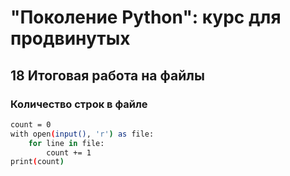 # "Поколение Python": курс для продвинутых
## 18 Итоговая работа на файлы
### Количество строк в файле
```sh
count = 0
with open(input(), 'r') as file:
    for line in file:
        count += 1
print(count)
```
